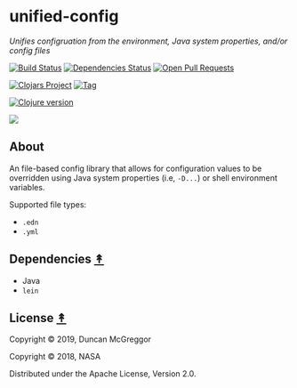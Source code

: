 # unified-config

*Unifies configruation from the environment, Java system properties, and/or config files*

[![Build Status][travis-badge]][travis]
[![Dependencies Status][deps-badge]][travis]
[![Open Pull Requests][prs-badge]][prs]

[![Clojars Project][clojars-badge]][clojars]
[![Tag][tag-badge]][tag]

[![Clojure version][clojure-v]](project.clj)

[![][logo]][logo]


## About

An file-based config library that allows for configuration values to
be overridden using Java system properties (i.e, `-D...`) or shell
environment variables.

Supported file types:
* `.edn`
* `.yml`


## Dependencies [&#x219F;](#contents)

* Java
* `lein`


## License [&#x219F;](#contents)

Copyright © 2019, Duncan McGreggor

Copyright © 2018, NASA

Distributed under the Apache License, Version 2.0.


<!-- Named page links below: /-->

[logo]: https://avatars3.githubusercontent.com/u/18177940?s=200&v=4
[travis]: https://travis-ci.org/clojusc/unified-config
[travis-badge]: https://travis-ci.org/clojusc/unified-config.png?branch=master
[deps-badge]: https://img.shields.io/badge/deps%20check-passing-brightgreen.svg
[tag-badge]: https://img.shields.io/github/tag/clojusc/unified-config.svg
[tag]: https://github.com/clojusc/unified-config/tags
[clojure-v]: https://img.shields.io/badge/clojure-1.10.0-blue.svg
[clojars]: https://clojars.org/clojusc/unified-config
[clojars-badge]: https://img.shields.io/clojars/v/clojusc/unified-config.svg
[security-scan-badge]: https://img.shields.io/badge/nvd%2Fsecurity%20scan-passing-brightgreen.svg
[prs]: https://github.com/pulls?utf8=%E2%9C%93&q=is%3Aopen+is%3Apr+org%3Aclojusc
[prs-badge]: https://img.shields.io/badge/Open%20PRs-org-yellow.svg

